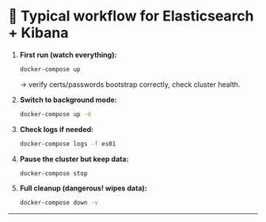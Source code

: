 # 🔹 Typical workflow for Elasticsearch + Kibana

1. **First run (watch everything):**

   ```bash
   docker-compose up
   ```

   → verify certs/passwords bootstrap correctly, check cluster health.

2. **Switch to background mode:**

   ```bash
   docker-compose up -d
   ```

3. **Check logs if needed:**

   ```bash
   docker-compose logs -f es01
   ```

4. **Pause the cluster but keep data:**

   ```bash
   docker-compose stop
   ```

5. **Full cleanup (dangerous! wipes data):**

   ```bash
   docker-compose down -v
   ```

---